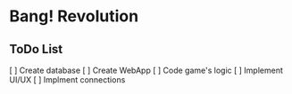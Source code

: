 # Bang! Revolution

## ToDo List

[ ] Create database
[ ] Create WebApp
[ ] Code game's logic
[ ] Implement UI/UX
[ ] Implment connections

